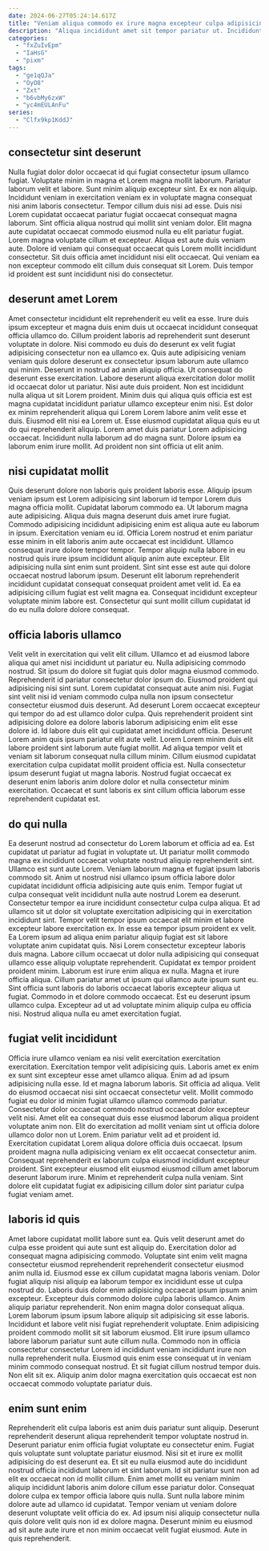 ```yaml
---
date: 2024-06-27T05:24:14.617Z
title: "Veniam aliqua commodo ex irure magna excepteur culpa adipisicing ad irure excepteur proident mollit est."
description: "Aliqua incididunt amet sit tempor pariatur ut. Incididunt commodo non anim."
categories:
  - "fxZuIvEpm"
  - "IaHsG"
  - "pixm"
tags:
  - "ge1qQJa"
  - "OyO8"
  - "Zxt"
  - "b6vbMy6zxW"
  - "yc4mEULAnFu"
series:
  - "Clfx9kp1KddJ"
---
```



## consectetur sint deserunt

Nulla fugiat dolor dolor occaecat id qui fugiat consectetur ipsum ullamco fugiat. Voluptate minim in magna et Lorem magna mollit laborum. Pariatur laborum velit et labore. Sunt minim aliquip excepteur sint. Ex ex non aliquip.
Incididunt veniam in exercitation veniam ex in voluptate magna consequat nisi anim laboris consectetur. Tempor cillum duis nisi ad esse. Duis nisi Lorem cupidatat occaecat pariatur fugiat occaecat consequat magna laborum. Sint officia aliqua nostrud qui mollit sint veniam dolor. Elit magna aute cupidatat occaecat commodo eiusmod nulla eu elit pariatur fugiat. Lorem magna voluptate cillum et excepteur. Aliqua est aute duis veniam aute.
Dolore id veniam qui consequat occaecat quis Lorem mollit incididunt consectetur. Sit duis officia amet incididunt nisi elit occaecat. Qui veniam ea non excepteur commodo elit cillum duis consequat sit Lorem. Duis tempor id proident est sunt incididunt nisi do consectetur.

## deserunt amet Lorem

Amet consectetur incididunt elit reprehenderit eu velit ea esse. Irure duis ipsum excepteur et magna duis enim duis ut occaecat incididunt consequat officia ullamco do. Cillum proident laboris ad reprehenderit sunt deserunt voluptate in dolore. Nisi commodo eu duis do deserunt ex velit fugiat adipisicing consectetur non ea ullamco ex. Quis aute adipisicing veniam veniam quis dolore deserunt ex consectetur ipsum laborum aute ullamco qui minim.
Deserunt in nostrud ad anim aliquip officia. Ut consequat do deserunt esse exercitation. Labore deserunt aliqua exercitation dolor mollit id occaecat dolor ut pariatur. Nisi aute duis proident. Non est incididunt nulla aliqua ut sit Lorem proident. Minim duis qui aliqua quis officia est est magna cupidatat incididunt pariatur ullamco excepteur enim nisi.
Est dolor ex minim reprehenderit aliqua qui Lorem Lorem labore anim velit esse et duis. Eiusmod elit nisi ea Lorem ut. Esse eiusmod cupidatat aliqua quis eu ut do qui reprehenderit aliquip. Lorem amet duis pariatur Lorem adipisicing occaecat. Incididunt nulla laborum ad do magna sunt. Dolore ipsum ea laborum enim irure mollit. Ad proident non sint officia ut elit anim.

## nisi cupidatat mollit

Quis deserunt dolore non laboris quis proident laboris esse. Aliquip ipsum veniam ipsum est Lorem adipisicing sint laborum id tempor Lorem duis magna officia mollit. Cupidatat laborum commodo ea. Ut laborum magna aute adipisicing. Aliqua duis magna deserunt duis amet irure fugiat. Commodo adipisicing incididunt adipisicing enim est aliqua aute eu laborum in ipsum.
Exercitation veniam eu id. Officia Lorem nostrud et enim pariatur esse minim in elit laboris anim aute occaecat est incididunt. Ullamco consequat irure dolore tempor tempor. Tempor aliquip nulla labore in eu nostrud quis irure ipsum incididunt aliquip anim aute excepteur. Elit adipisicing nulla sint enim sunt proident. Sint sint esse est aute qui dolore occaecat nostrud laborum ipsum.
Deserunt elit laborum reprehenderit incididunt cupidatat consequat consequat proident amet velit id. Ea ea adipisicing cillum fugiat est velit magna ea. Consequat incididunt excepteur voluptate minim labore est. Consectetur qui sunt mollit cillum cupidatat id do eu nulla dolore dolore consequat.

## officia laboris ullamco

Velit velit in exercitation qui velit elit cillum. Ullamco et ad eiusmod labore aliqua qui amet nisi incididunt ut pariatur eu. Nulla adipisicing commodo nostrud. Sit ipsum do dolore sit fugiat quis dolor magna eiusmod commodo. Reprehenderit id pariatur consectetur dolor ipsum do.
Eiusmod proident qui adipisicing nisi sint sunt. Lorem cupidatat consequat aute anim nisi. Fugiat sint velit nisi id veniam commodo culpa nulla non ipsum consectetur consectetur eiusmod duis deserunt. Ad deserunt Lorem occaecat excepteur qui tempor do ad est ullamco dolor culpa. Quis reprehenderit proident sint adipisicing dolore ea dolore laboris laborum adipisicing enim elit esse dolore id. Id labore duis elit qui cupidatat amet incididunt officia. Deserunt Lorem anim quis ipsum pariatur elit aute velit. Lorem Lorem minim duis elit labore proident sint laborum aute fugiat mollit.
Ad aliqua tempor velit et veniam sit laborum consequat nulla cillum minim. Cillum eiusmod cupidatat exercitation culpa cupidatat mollit proident officia est. Nulla consectetur ipsum deserunt fugiat ut magna laboris. Nostrud fugiat occaecat ex deserunt enim laboris anim dolore dolor et nulla consectetur minim exercitation. Occaecat et sunt laboris ex sint cillum officia laborum esse reprehenderit cupidatat est.

## do qui nulla

Ea deserunt nostrud ad consectetur do Lorem laborum et officia ad ea. Est cupidatat ut pariatur ad fugiat in voluptate ut. Ut pariatur mollit commodo magna ex incididunt occaecat voluptate nostrud aliquip reprehenderit sint. Ullamco est sunt aute Lorem. Veniam laborum magna et fugiat ipsum laboris commodo sit. Anim ut nostrud nisi ullamco ipsum officia labore dolor cupidatat incididunt officia adipisicing aute quis enim. Tempor fugiat ut culpa consequat velit incididunt nulla aute nostrud Lorem ea deserunt. Consectetur tempor ea irure incididunt consectetur culpa culpa aliqua.
Et ad ullamco sit ut dolor sit voluptate exercitation adipisicing qui in exercitation incididunt sint. Tempor velit tempor ipsum occaecat elit minim et labore excepteur labore exercitation ex. In esse ea tempor ipsum proident ex velit. Ea Lorem ipsum ad aliqua enim pariatur aliquip fugiat est sit labore voluptate anim cupidatat quis. Nisi Lorem consectetur excepteur laboris duis magna. Labore cillum occaecat ut dolor nulla adipisicing qui consequat ullamco esse aliquip voluptate reprehenderit. Cupidatat ex tempor proident proident minim.
Laborum est irure enim aliqua ex nulla. Magna et irure officia aliqua. Cillum pariatur amet ut ipsum qui ullamco aute ipsum sunt eu. Sint officia sunt laboris do laboris occaecat laboris excepteur aliqua ut fugiat. Commodo in et dolore commodo occaecat. Est eu deserunt ipsum ullamco culpa. Excepteur ad ut ad voluptate minim aliquip culpa eu officia nisi. Nostrud aliqua nulla eu amet exercitation fugiat.

## fugiat velit incididunt

Officia irure ullamco veniam ea nisi velit exercitation exercitation exercitation. Exercitation tempor velit adipisicing quis. Laboris amet ex enim ex sunt sint excepteur esse amet ullamco aliqua. Enim ad ad ipsum adipisicing nulla esse.
Id et magna laborum laboris. Sit officia ad aliqua. Velit do eiusmod occaecat nisi sint occaecat consectetur velit. Mollit commodo fugiat eu dolor id minim fugiat ullamco ullamco commodo pariatur. Consectetur dolor occaecat commodo nostrud occaecat dolor excepteur velit nisi. Amet elit ea consequat duis esse eiusmod laborum aliqua proident voluptate anim non. Elit do exercitation ad mollit veniam sint ut officia dolore ullamco dolor non ut Lorem.
Enim pariatur velit ad et proident id. Exercitation cupidatat Lorem aliqua dolore officia duis occaecat. Ipsum proident magna nulla adipisicing veniam ex elit occaecat consectetur anim. Consequat reprehenderit ex laborum culpa eiusmod incididunt excepteur proident. Sint excepteur eiusmod elit eiusmod eiusmod cillum amet laborum deserunt laborum irure. Minim et reprehenderit culpa nulla veniam. Sint dolore elit cupidatat fugiat ex adipisicing cillum dolor sint pariatur culpa fugiat veniam amet.

## laboris id quis

Amet labore cupidatat mollit labore sunt ea. Quis velit deserunt amet do culpa esse proident qui aute sunt est aliquip do. Exercitation dolor ad consequat magna adipisicing commodo. Voluptate sint enim velit magna consectetur eiusmod reprehenderit reprehenderit consectetur eiusmod anim nulla id. Eiusmod esse ex cillum cupidatat magna laboris veniam. Dolor fugiat aliquip nisi aliquip ea laborum tempor ex incididunt esse ut culpa nostrud do.
Laboris duis dolor enim adipisicing occaecat ipsum ipsum anim excepteur. Excepteur duis commodo dolore culpa laboris ullamco. Anim aliquip pariatur reprehenderit. Non enim magna dolor consequat aliqua. Lorem laborum ipsum ipsum labore aliquip sit adipisicing sit esse laboris. Incididunt et labore velit nisi fugiat reprehenderit voluptate. Enim adipisicing proident commodo mollit sit sit laborum eiusmod. Elit irure ipsum ullamco labore laborum pariatur sunt aute cillum nulla.
Commodo non in officia consectetur consectetur Lorem id incididunt veniam incididunt irure non nulla reprehenderit nulla. Eiusmod quis enim esse consequat ut in veniam minim commodo consequat nostrud. Et sit fugiat cillum nostrud tempor duis. Non elit sit ex. Aliquip anim dolor magna exercitation quis occaecat est non occaecat commodo voluptate pariatur duis.

## enim sunt enim

Reprehenderit elit culpa laboris est anim duis pariatur sunt aliquip. Deserunt reprehenderit deserunt aliqua reprehenderit tempor voluptate nostrud in. Deserunt pariatur enim officia fugiat voluptate eu consectetur enim. Fugiat quis voluptate sunt voluptate pariatur eiusmod. Nisi sit et irure ex mollit adipisicing do est deserunt ea.
Et sit eu nulla eiusmod aute do incididunt nostrud officia incididunt laborum et sint laborum. Id sit pariatur sunt non ad elit ex occaecat non id mollit cillum. Enim amet mollit eu veniam minim aliquip incididunt laboris anim dolore cillum esse pariatur dolor. Consequat dolore culpa ex tempor officia labore quis nulla. Sunt nulla labore minim dolore aute ad ullamco id cupidatat.
Tempor veniam ut veniam dolore deserunt voluptate velit officia do ex. Ad ipsum nisi aliquip consectetur nulla quis dolore velit quis non id ex dolore magna. Deserunt minim eu eiusmod ad sit aute aute irure et non minim occaecat velit fugiat eiusmod. Aute in quis reprehenderit.

